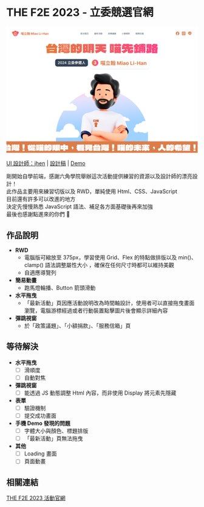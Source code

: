 # THE F2E 2023 - 立委競選官網
![readme_cover](images/readme_cover.PNG)

[UI 設計師：jhen](https://2023.thef2e.com/users/12061579704041679194) | [設計稿](https://www.figma.com/file/DCnuTZQ00D5VHiDkBLhxQ3/2023-The-F2E-%E7%AB%8B%E5%A7%94%E7%AB%B6%E9%81%B8%E5%AE%98%E7%B6%B2?type=design&node-id=139-170&mode=design&t=Xvlxh7wEyfXAkkPo-0) | [Demo](https://imshanna.github.io/F2E_2023_Mission1/)

剛開始自學前端，感謝六角學院舉辦這次活動提供練習的資源以及設計師的漂亮設計！  
此作品主要用來練習切版以及 RWD，單純使用 Html、CSS、JavaScript  
目前還有許多可以改進的地方  
決定先慢慢熟悉 JavaScript 語法、補足各方面基礎後再來加強  
最後也感謝點進來的你們 :gift_heart:

## 作品說明
- **RWD**  
    - 電腦版可縮放至 375px，學習使用 Grid、Flex 的特點做排版以及 min()、clamp() 語法調整屬性大小 ，確保在任何尺寸時都可以維持美觀
    - 自適應導覽列  
- **簡易動畫**
    - 跑馬燈輪播、Button 箭頭滑動
- **水平拖曳**
    - 「最新活動」頁因應活動說明改為時間軸設計，使用者可以直接拖曳畫面瀏覽，電腦游標經過或者行動裝置點擊圖片後會顯示詳細內容
- **彈跳視窗**
    - 於「政策議題」、「小額捐款」、「服務信箱」頁
    
## 等待解決
- **水平拖曳**
    - [ ] 滑順度
    - [ ] 自動對焦
- **彈跳視窗**
    - [ ] 能透過 JS 動態調整 Html 內容，而非使用 Display 將元素先隱藏
- **表單**
    - [ ] 驗證機制
    - [ ] 提交成功畫面
- **手機 Demo 發現的問題**
    - [ ] 字體大小與顏色、標題排版
    - [ ] 「最新活動」頁無法拖曳
- **其他**
    - [ ] Loading 畫面
    - [ ] 頁面動畫

## 相關連結
[THE F2E 2023 活動官網](https://2023.thef2e.com/)